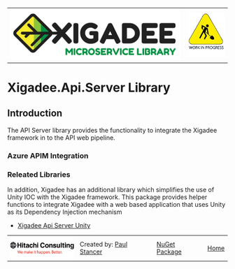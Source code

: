 <table>
<tr>
<td width="80%"><a href="../../../README.md"><img src="../../../docs/X2a.png" alt="Xigadee"></a></td>
<td width = "*" align="right"><img src="../../../docs/smallWIP.jpg" alt="Sorry, I'm still working here" height="100"></td>
</tr>
</table>

# Xigadee.Api.Server Library

## Introduction

The API Server library provides the functionality to integrate the Xigadee framework in to the API web pipeline.


### Azure APIM Integration

### Releated Libraries
In addition, Xigadee has an additional library which simplifies the use of Unity IOC with the Xigadee framework.
This package provides helper functions to integrate Xigadee with a web based application that uses Unity as its Dependency Injection mechanism
* [Xigadee Api Server Unity](../../Xigadee.Api.Server.Unity/_docs/Introduction.md) 




<table>
<tr> 
<td><a href="http://www.hitachiconsulting.com"><img src="../../../docs/hitachi.png" alt="Hitachi Consulting" height="50"/></a></td> 
  <td>Created by: <a href="http://github.com/paulstancer">Paul Stancer</a></td>
  <td><a href="https://www.nuget.org/packages/Xigadee.Api.Server">NuGet Package</a></td>
  <td><a href="../../../README.md">Home</a></td>
</tr>
</table>
